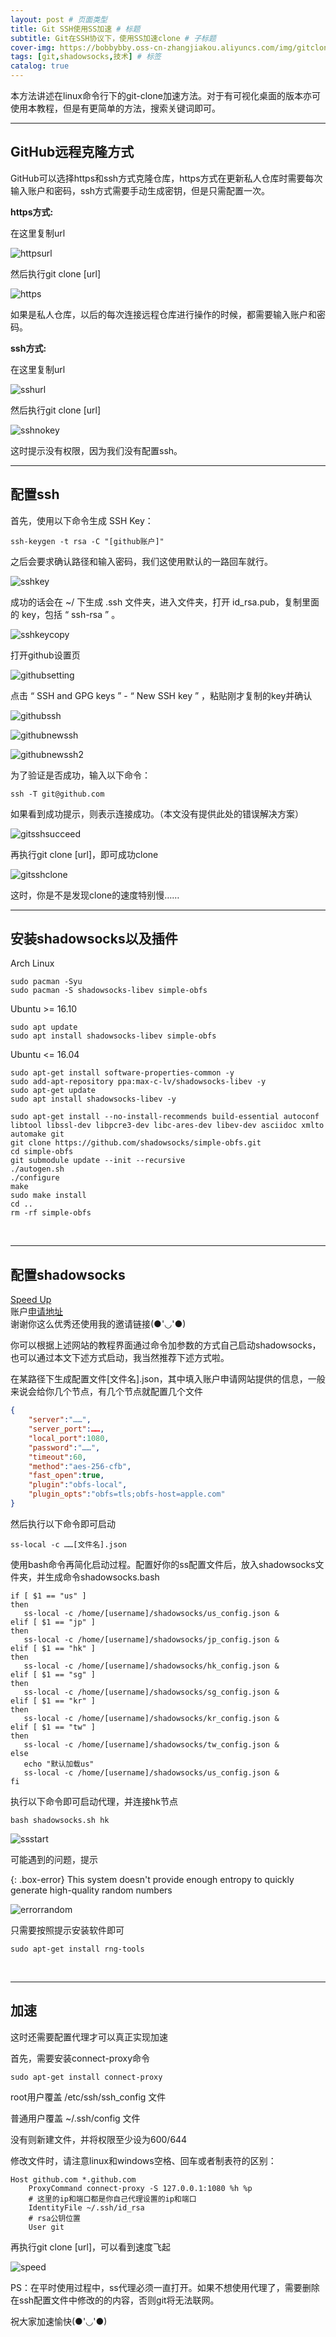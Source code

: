 ```yaml
---
layout: post # 页面类型
title: Git SSH使用SS加速 # 标题
subtitle: Git在SSH协议下，使用SS加速clone # 子标题
cover-img: https://bobbybby.oss-cn-zhangjiakou.aliyuncs.com/img/gitclonespeedup/cover.jpg # 封面图片
tags: [git,shadowsocks,技术] # 标签
catalog: true
---
```

本方法讲述在linux命令行下的git-clone加速方法。对于有可视化桌面的版本亦可使用本教程，但是有更简单的方法，搜索关键词即可。  

---

## GitHub远程克隆方式  

GitHub可以选择https和ssh方式克隆仓库，https方式在更新私人仓库时需要每次输入账户和密码，ssh方式需要手动生成密钥，但是只需配置一次。  

**https方式:**  

在这里复制url  

![httpsurl](https://bobbybby.oss-cn-zhangjiakou.aliyuncs.com/img/gitclonespeedup/https.png)  
  
然后执行git clone [url]  

![https](https://bobbybby.oss-cn-zhangjiakou.aliyuncs.com/img/gitclonespeedup/githubhttps.png)  
  
如果是私人仓库，以后的每次连接远程仓库进行操作的时候，都需要输入账户和密码。  

**ssh方式:**  

在这里复制url  

![sshurl](https://bobbybby.oss-cn-zhangjiakou.aliyuncs.com/img/gitclonespeedup/ssh.png)  
  
然后执行git clone [url]  

![sshnokey](https://bobbybby.oss-cn-zhangjiakou.aliyuncs.com/img/gitclonespeedup/sshnokey.png)  
  
这时提示没有权限，因为我们没有配置ssh。  

---

## 配置ssh

首先，使用以下命令生成 SSH Key：  

```shell
ssh-keygen -t rsa -C "[github账户]"
```

之后会要求确认路径和输入密码，我们这使用默认的一路回车就行。  

![sshkey](https://bobbybby.oss-cn-zhangjiakou.aliyuncs.com/img/gitclonespeedup/sshkey.png)  

成功的话会在 ~/ 下生成 .ssh 文件夹，进入文件夹，打开 id_rsa.pub，复制里面的 key，包括 “ ssh-rsa ” 。  

![sshkeycopy](https://bobbybby.oss-cn-zhangjiakou.aliyuncs.com/img/gitclonespeedup/sshkeycopy.png)  
  
打开github设置页  

![githubsetting](https://bobbybby.oss-cn-zhangjiakou.aliyuncs.com/img/gitclonespeedup/githubsetting.png)  

点击 “ SSH and GPG keys ” - “ New SSH key ” ，粘贴刚才复制的key并确认  

![githubssh](https://bobbybby.oss-cn-zhangjiakou.aliyuncs.com/img/gitclonespeedup/githubssh.png)  

![githubnewssh](https://bobbybby.oss-cn-zhangjiakou.aliyuncs.com/img/gitclonespeedup/githubnewssh.png)  

![githubnewssh2](https://bobbybby.oss-cn-zhangjiakou.aliyuncs.com/img/gitclonespeedup/githubnewssh2.png)  
  
为了验证是否成功，输入以下命令：  

```shell
ssh -T git@github.com
```

如果看到成功提示，则表示连接成功。（本文没有提供此处的错误解决方案）  

![gitsshsucceed](https://bobbybby.oss-cn-zhangjiakou.aliyuncs.com/img/gitclonespeedup/gitsshsucceed.png)  
  
再执行git clone [url]，即可成功clone  

![gitsshclone](https://bobbybby.oss-cn-zhangjiakou.aliyuncs.com/img/gitclonespeedup/gitsshclone.png)  
  
这时，你是不是发现clone的速度特别慢……  

---

## 安装shadowsocks以及插件

Arch Linux

```shell
sudo pacman -Syu
sudo pacman -S shadowsocks-libev simple-obfs
```

Ubuntu >= 16.10

```shell
sudo apt update
sudo apt install shadowsocks-libev simple-obfs
```

Ubuntu <= 16.04

```shell
sudo apt-get install software-properties-common -y
sudo add-apt-repository ppa:max-c-lv/shadowsocks-libev -y
sudo apt-get update
sudo apt install shadowsocks-libev -y

sudo apt-get install --no-install-recommends build-essential autoconf libtool libssl-dev libpcre3-dev libc-ares-dev libev-dev asciidoc xmlto automake git
git clone https://github.com/shadowsocks/simple-obfs.git
cd simple-obfs
git submodule update --init --recursive
./autogen.sh
./configure
make
sudo make install
cd ..
rm -rf simple-obfs
```

&nbsp;  

---

## 配置shadowsocks  

[Speed Up](/2020-06-15-speedup)  
账户[申请地址](https://www.yunkly.com/home/ref/8278528127)  
谢谢你这么优秀还使用我的邀请链接(●'◡'●)

你可以根据上述网站的教程界面通过命令加参数的方式自己启动shadowsocks，也可以通过本文下述方式启动，我当然推荐下述方式啦。  
  
在某路径下生成配置文件[文件名].json，其中填入账户申请网站提供的信息，一般来说会给你几个节点，有几个节点就配置几个文件

```json
{
    "server":"……",
    "server_port":……,
    "local_port":1080,
    "password":"……",
    "timeout":60,
    "method":"aes-256-cfb",
    "fast_open":true,
    "plugin":"obfs-local",
    "plugin_opts":"obfs=tls;obfs-host=apple.com"
}
```

然后执行以下命令即可启动  

```shell
ss-local -c ……[文件名].json
```

使用bash命令再简化启动过程。配置好你的ss配置文件后，放入shadowsocks文件夹，并生成命令shadowsocks.bash

```shell
if [ $1 == "us" ]
then
   ss-local -c /home/[username]/shadowsocks/us_config.json &
elif [ $1 == "jp" ]
then
   ss-local -c /home/[username]/shadowsocks/jp_config.json &
elif [ $1 == "hk" ]
then
   ss-local -c /home/[username]/shadowsocks/hk_config.json &
elif [ $1 == "sg" ]
then
   ss-local -c /home/[username]/shadowsocks/sg_config.json &
elif [ $1 == "kr" ]
then
   ss-local -c /home/[username]/shadowsocks/kr_config.json &
elif [ $1 == "tw" ]
then
   ss-local -c /home/[username]/shadowsocks/tw_config.json &
else
   echo "默认加载us"
   ss-local -c /home/[username]/shadowsocks/us_config.json &
fi
```

执行以下命令即可启动代理，并连接hk节点  

```shell
bash shadowsocks.sh hk
```

![ssstart](https://bobbybby.oss-cn-zhangjiakou.aliyuncs.com/img/gitclonespeedup/ssstart.png)  

可能遇到的问题，提示  

{: .box-error}
This system doesn't provide enough entropy to quickly generate high-quality random numbers  

![errorrandom](https://bobbybby.oss-cn-zhangjiakou.aliyuncs.com/img/gitclonespeedup/errorrandom.png)  

只需要按照提示安装软件即可  

```shell
sudo apt-get install rng-tools
```

&nbsp;  

---

## 加速

这时还需要配置代理才可以真正实现加速  
  
首先，需要安装connect-proxy命令  

```shell
sudo apt-get install connect-proxy
```

root用户覆盖 /etc/ssh/ssh_config 文件  

普通用户覆盖  ~/.ssh/config 文件  

没有则新建文件，并将权限至少设为600/644  

修改文件时，请注意linux和windows空格、回车或者制表符的区别：  

```config
Host github.com *.github.com
    ProxyCommand connect-proxy -S 127.0.0.1:1080 %h %p
    # 这里的ip和端口都是你自己代理设置的ip和端口
    IdentityFile ~/.ssh/id_rsa
    # rsa公钥位置
    User git
```

再执行git clone [url]，可以看到速度飞起  

![speed](https://bobbybby.oss-cn-zhangjiakou.aliyuncs.com/img/gitclonespeedup/speed.png)  

PS：在平时使用过程中，ss代理必须一直打开。如果不想使用代理了，需要删除在ssh配置文件中修改的的内容，否则git将无法联网。  

祝大家加速愉快(●'◡'●)  
